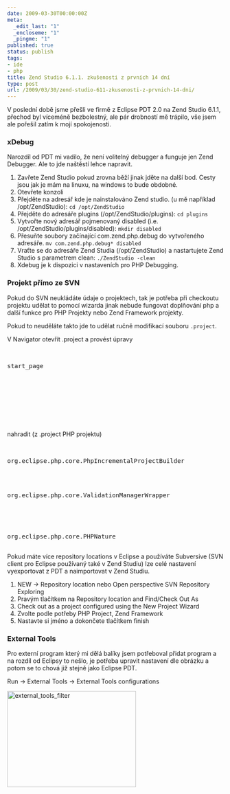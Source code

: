 ```yaml
---
date: 2009-03-30T00:00:00Z
meta:
  _edit_last: "1"
  _encloseme: "1"
  _pingme: "1"
published: true
status: publish
tags:
- ide
- php
title: Zend Studio 6.1.1. zkušenosti z prvních 14 dní
type: post
url: /2009/03/30/zend-studio-611-zkusenosti-z-prvnich-14-dni/
---
```


V poslední době jsme přešli ve firmě z Eclipse PDT 2.0 na Zend Studio 6.1.1, přechod byl víceméně bezbolestný, ale pár drobností mě trápilo, vše jsem ale pořešil zatím k mojí spokojenosti.
<h3>xDebug</h3>
Narozdíl od PDT mi vadilo, že není volitelný debugger a funguje jen Zend Debugger. Ale to jde naštěstí lehce napravit.
<ol>
	<li>Zavřete Zend Studio pokud zrovna běží jinak jděte na další bod. Cesty jsou jak je mám na linuxu, na windows to bude obdobné.</li>
	<li>Otevřete konzoli</li>
	<li>Přejděte na adresář kde je nainstalováno Zend studio. (u mě například /opt/ZendStudio):
<code>cd /opt/ZendStudio</code></li>
	<li>Přejděte do adresáře plugins (/opt/ZendStudio/plugins):
<code>cd plugins</code></li>
	<li>Vytvořte nový adresář pojmenovaný disabled (i.e. /opt/ZendStudio/plugins/disabled):
<code>mkdir disabled</code></li>
	<li>Přesuňte soubory začínající  com.zend.php.debug  do vytvořeného adresáře.
<code>mv com.zend.php.debug* disabled</code></li>
	<li>Vraťte se do adresáře Zend Studia (/opt/ZendStudio)  a nastartujete Zend Studio s parametrem clean:
<code>./ZendStudio -clean</code></li>
	<li>Xdebug je k dispozici v nastaveních pro PHP Debugging.</li>
</ol>
<h3>Projekt přímo ze SVN</h3>
Pokud do SVN neukládáte údaje o projektech, tak je potřeba při checkoutu projektu udělat to pomocí wizarda jinak nebude fungovat doplňování php a další funkce pro PHP Projekty nebo Zend Framework projekty.

Pokud to neuděláte takto jde to udělat ručně modifikací souboru <code>.project</code>.

V Navigator otevřít .project a provést úpravy
<pre>


start_page








</pre>
nahradit (z .project PHP projektu)
<pre>


org.eclipse.php.core.PhpIncrementalProjectBuilder




org.eclipse.php.core.ValidationManagerWrapper





org.eclipse.php.core.PHPNature

</pre>
Pokud máte více repository locations v Eclipse a používáte Subversive (SVN client pro Eclipse používaný také v Zend Studiu) lze celé nastavení vyexportovat z PDT a naimportovat v Zend Studiu.
<ol>
	<li>NEW → Repository location nebo Open perspective SVN Repository Exploring</li>
	<li>Pravým tlačítkem na Repository location and Find/Check Out As</li>
	<li>Check out as a project configured using the New Project Wizard</li>
	<li>Zvolte podle potřeby PHP Project, Zend Framework</li>
	<li>Nastavte si jméno a dokončete tlačítkem finish</li>
</ol>
<h3>External Tools</h3>
Pro externí program který mi dělá balíky jsem potřeboval přidat program a na rozdíl od Eclipsy to nešlo, je potřeba upravit nastavení dle obrázku a potom se to chová již stejně jako Eclipse PDT.

Run → External Tools → External Tools configurations

<a href="http://blog.prskavec.net/wp-content/uploads/2009/03/external_tools_filter.jpg"><img class="aligncenter size-medium wp-image-448" src="http://blog.prskavec.net/wp-content/uploads/2009/03/external_tools_filter-300x224.jpg" alt="external_tools_filter" width="300" height="224" /></a>
